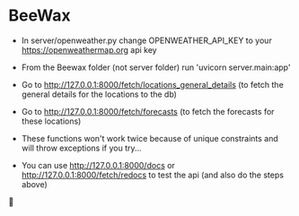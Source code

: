 # BeeWax
- In server/openweather.py change OPENWEATHER_API_KEY to your https://openweathermap.org api key
- From the Beewax folder (not server folder) run 'uvicorn server.main:app'

- Go to http://127.0.0.1:8000/fetch/locations_general_details (to fetch the general details for the locations to the db)
- Go to http://127.0.0.1:8000/fetch/forecasts (to fetch the forecasts for these locations)
-   These functions won't work twice because of unique constraints and will throw exceptions if you try...
  
- You can use http://127.0.0.1:8000/docs or http://127.0.0.1:8000/fetch/redocs to test the api (and also do the steps above)


🐝
